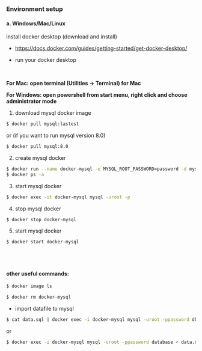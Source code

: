 ### Environment setup 

#### a. Windows/Mac/Linux

install docker desktop (download and install)

- https://docs.docker.com/guides/getting-started/get-docker-desktop/

- run your docker desktop


<br>

**For Mac: open terminal (Utilities -> Terminal) for Mac**

**For Windows: open powershell from start menu, right click and choose administrator mode**



1. download mysql docker image


```bash
$ docker pull mysql:lastest
```

  or (if you want to run mysql version 8.0)

```bash
$ docker pull mysql:8.0
```



2. create mysql docker

```bash
$ docker run --name docker-mysql -e MYSQL_ROOT_PASSWORD=password -d mysql:latest
$ docker ps -a
```

3. start mysql docker

```bash
$ docker exec -it docker-mysql mysql -uroot -p
```

4. stop mysql docker

```bash
$ docker stop docker-mysql	
```

5. start mysql docker

```bash
$ docker start docker-mysql
```



<br><br>

#### other useful commands:

```bash
$ docker image ls
```

```bash
$ docker rm docker-mysql
```

- import datafile to mysql


```bash
$ cat data.sql | docker exec -i docker-mysql mysql -uroot -ppassword db_name
```

  or

```bash
$ docker exec -i docker-mysql mysql -uroot -ppassword database < data.sql
```



